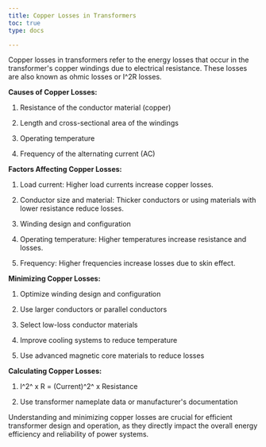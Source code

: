 ```yaml
---
title: Copper Losses in Transformers
toc: true
type: docs

---
```

Copper losses in transformers refer to the energy losses that occur in the transformer's copper windings due to electrical resistance. These losses are also known as ohmic losses or I^2R losses.

**Causes of Copper Losses:**

1.  Resistance of the conductor material (copper)
    
2.  Length and cross-sectional area of the windings
    
3.  Operating temperature
    
4.  Frequency of the alternating current (AC)
    

**Factors Affecting Copper Losses:**

1.  Load current: Higher load currents increase copper losses.
    
2.  Conductor size and material: Thicker conductors or using materials with lower resistance reduce losses.
    
3.  Winding design and configuration
    
4.  Operating temperature: Higher temperatures increase resistance and losses.
    
5.  Frequency: Higher frequencies increase losses due to skin effect.
    

**Minimizing Copper Losses:**

1.  Optimize winding design and configuration
    
2.  Use larger conductors or parallel conductors
    
3.  Select low-loss conductor materials
    
4.  Improve cooling systems to reduce temperature
    
5.  Use advanced magnetic core materials to reduce losses
    

**Calculating Copper Losses:**

1.  I^2^  x R = (Current)^2^ x Resistance
    
3.  Use transformer nameplate data or manufacturer's documentation
    

Understanding and minimizing copper losses are crucial for efficient transformer design and operation, as they directly impact the overall energy efficiency and reliability of power systems.
